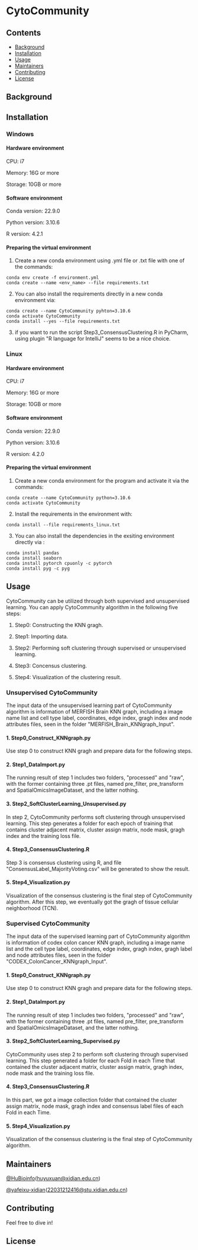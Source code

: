 # CytoCommunity

## Contents

- [Background](#background)
- [Installation](#installation)
- [Usage](#usage)
- [Maintainers](#maintainers)
- [Contributing](#contributing)
- [License](#license)

## Background

## Installation

### Windows

#### Hardware environment 

CPU: i7

Memory: 16G or more

Storage: 10GB or more

#### Software environment 

Conda version: 22.9.0

Python version: 3.10.6

R version: 4.2.1

#### Preparing the virtual environment

1. Create a new conda environment using .yml file or .txt file with one of the commands:

```
conda env create -f environment.yml
conda create --name <env_name> --file requirements.txt
```

2. You can also install the requirements directly in a new conda environment via:

```
conda create --name CytoCommunity pyhton=3.10.6
conda activate CytoCommunity
conda install --yes --file requirements.txt
```

3. if you want to run the script Step3_ConsensusClustering.R in PyCharm, using plugin "R language for IntelliJ" seems to be a nice choice. 

### Linux

#### Hardware environment 

CPU: i7

Memory: 16G or more

Storage: 10GB or more

#### Software environment 

Conda version: 22.9.0

Python version: 3.10.6

R version: 4.2.0

#### Preparing the virtual environment 

1. Create a new conda environment for the program and activate it via the commands:

```
conda create --name CytoCommunity python=3.10.6
conda activate CytoCommunity
```

2. Install the requirements in the environment with:

```
conda install --file requirements_linux.txt
```

3. You can also install the dependencies in the exsiting environment directly via :

```
conda install pandas
conda install seaborn
conda install pytorch cpuonly -c pytorch
conda install pyg -c pyg
```

## Usage

CytoCommunity can be utilized through both supervised and unsupervised learning. You can apply CytoCommunity algorithm in the following five steps:

  1. Step0: Constructing the KNN gragh.

  2. Step1: Importing data.

  3. Step2: Performing soft clustering through supervised or unsupervised learning.

  4. Step3: Concensus clustering.

  5. Step4: Visualization of the clustering result.

### Unsupervised CytoCommunity

The input data of the unsupervised learning part of CytoCommunity algorithm is information of MERFISH Brain KNN graph, including a image name list and cell type label, coordinates, edge index, gragh index and node attributes files, seen in the folder "MERFISH_Brain_KNNgraph_Input".

#### 1. Step0_Construct_KNNgraph.py

Use step 0 to construct KNN gragh and prepare data for the following steps.

#### 2. Step1_DataImport.py

The running result of step 1 includes two folders, "processed" and "raw", with the former containing three .pt files, named pre_filter, pre_transform and SpatialOmicsImageDataset, and the latter nothing. 

#### 3. Step2_SoftClusterLearning_Unsupervised.py

In step 2, CytoCommunity performs soft clustering through unsupervised learning. This step generates a folder for each epoch of training that contains cluster adjacent matrix, cluster assign matrix, node mask, gragh index and the training loss file.

#### 4. Step3_ConsensusClustering.R

Step 3 is consensus clustering using R, and file "ConsensusLabel_MajorityVoting.csv" will be generated to show the result.

#### 5. Step4_Visualization.py

Visualization of the consensus clustering is the final step of CytoCommunity algorithm. After this step, we eventually got the gragh of tissue cellular neighborhood (TCN).

### Supervised CytoCommunity

The input data of the supervised learning part of CytoCommunity algorithm is information of codex colon cancer KNN graph, including a image name list and the cell type label, coordinates, edge index, gragh index, gragh label and node attributes files, seen in the folder "CODEX_ColonCancer_KNNgraph_Input".

#### 1. Step0_Construct_KNNgraph.py

Use step 0 to construct KNN gragh and prepare data for the following steps.

#### 2. Step1_DataImport.py

The running result of step 1 includes two folders, "processed" and "raw", with the former containing three .pt files, named pre_filter, pre_transform and SpatialOmicsImageDataset, and the latter nothing.

#### 3. Step2_SoftClusterLearning_Supervised.py

CytoCommunity uses step 2 to perform soft clustering through supervised learning. This step generated a folder for each Fold in each Time that contained the cluster adjacent matrix, cluster assign matrix, gragh index, node mask and the training loss file.

#### 4. Step3_ConsensusClustering.R

In this part, we got a image collection folder that contained the cluster assign matrix, node mask, gragh index and consensus label files of each Fold in each Time. 

#### 5. Step4_Visualization.py

Visualization of the consensus clustering is the final step of CytoCommunity algorithm. 

## Maintainers

[@HuBioinfo](https://github.com/huBioinfo)(huyuxuan@xidian.edu.cn)

[@yafeixu-xidian](https://github.com/yafeixu-xidian)(22031212416@stu.xidian.edu.cn)

## Contributing

Feel free to dive in!

## License

